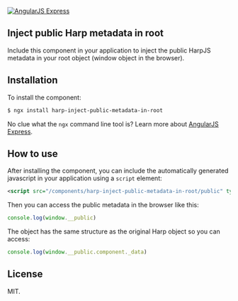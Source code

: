 [![AngularJS Express](http://i.imgur.com/nTj9QgN.png)](https://github.com/angular-express/angular-express)

## Inject public Harp metadata in root

Include this component in your application to inject the public HarpJS metadata in your root object (window object in the browser).

## Installation

To install the component:

```bash
$ ngx install harp-inject-public-metadata-in-root
```

No clue what the `ngx` command line tool is? Learn more about [AngularJS Express](https://github.com/angular-express/angular-express).

## How to use

After installing the component, you can include the automatically generated javascript in your application using a `script` element:

```xml
<script src="/components/harp-inject-public-metadata-in-root/public" type="text/javascript">
```

Then you can access the public metadata in the browser like this:

```javascript
console.log(window.__public)
```

The object has the same structure as the original Harp object so you can access:

```javascript
console.log(window.__public.component._data)
```

## License

MIT.
